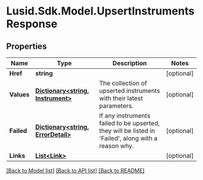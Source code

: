 # Lusid.Sdk.Model.UpsertInstrumentsResponse
## Properties

Name | Type | Description | Notes
------------ | ------------- | ------------- | -------------
**Href** | **string** |  | [optional] 
**Values** | [**Dictionary&lt;string, Instrument&gt;**](Instrument.md) | The collection of upserted instruments with their latest parameters. | [optional] 
**Failed** | [**Dictionary&lt;string, ErrorDetail&gt;**](ErrorDetail.md) | If any instruments failed to be upserted, they will be listed in &#39;Failed&#39;, along  with a reason why. | [optional] 
**Links** | [**List&lt;Link&gt;**](Link.md) |  | [optional] 

[[Back to Model list]](../README.md#documentation-for-models) [[Back to API list]](../README.md#documentation-for-api-endpoints) [[Back to README]](../README.md)

